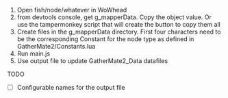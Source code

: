 1. Open fish/node/whatever in WoWhead
2. from devtools console, get g_mapperData.  Copy the object value.  Or use the tampermonkey script that will create the button to copy them all
3. Create files in the g_mapperData directory.  First four characters need to be the corresponding Constant for the node type as defined in GatherMate2/Constants.lua
4. Run main.js
5. Use output file to update GatherMate2_Data datafiles


TODO
- [ ] Configurable names for the output file 